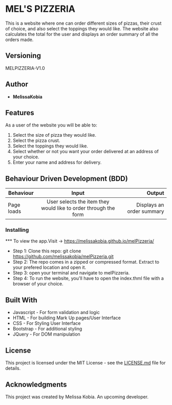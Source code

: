 # MEL'S PIZZERIA


  This is a website where one can order different sizes of pizzas, their crust of choice, and also select the toppings they would like. The website also calculates the total for the user and displays an order summary of all the orders made.

## Versioning

 MELPIZZERIA-V1.0 

## Author

* **MelissaKobia**

## Features


As a user of the website you will be able to:

1. Select the size of pizza they would like. 
2. Select the pizza crust.
3. Select the toppings they would like.
4. Select whether or not you want your order delivered at an address of your choice.
5. Enter your name and address for delivery.



## Behaviour Driven Development (BDD)
|Behaviour 	           |    Input 	                 |       Output          |
|----------------------------------------------|:-----------------------------------:|-----------------------------:|       
|Page loads	                           |   User selects the item they would like to order through the form                            |       Displays an order summary  |                        |
      



### Installing

*** To view the app.Visit ->  https://melissakobia.github.io/melPizzeria/
* Step 1:
Clone this repo: git clone https://github.com/melissakobia/melPizzeria.git
* Step 2:
The repo comes in a zipped or compressed format. Extract to your prefered location and open it.
* Step 3:
open your terminal and navigate to melPizzeria.
* Step 4:
To run the website, you'll have to open the index.thml file with a browser of your choice.
    
    
## Built With

* Javascript - For form validation and logic
* HTML - For building Mark Up pages/User Interface
* CSS - For Styling User Interface
* Bootstrap - For additional styling
* JQuery - For DOM manipulation


## License

This project is licensed under the MIT License - see the [LICENSE.md](LICENCE.md)  file for details.

## Acknowledgments
This project was created by Melissa Kobia. An upcoming developer.